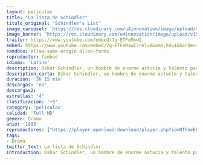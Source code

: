 ```yaml
---
layout: peliculas
title: "La lista de Schindler"
titulo_original: "Schindler's List"
image_carousel: 'https://res.cloudinary.com/u4innovation/image/upload/v1565150334/lista-min_c5ufo3.jpg'
image_banner: 'https://res.cloudinary.com/u4innovation/image/upload/v1565150335/fotonoticia_20190301134220_640-min_cthtdj.jpg'
trailer: https://www.youtube.com/embed/7q-ETFeMxwI
embed: https://www.youtube.com/embed/7q-ETFeMxwI?rel=0&amp;hd=1&border=0&wmode=opaque&enablejsapi=1&modestbranding=1&controls=1&showinfo=1
sandbox: allow-same-origin allow-forms
reproductor: fembed
idioma: 'Latino'
description: Oskar Schindler, un hombre de enorme astucia y talento para las relaciones públicas, organiza un ambicioso plan para ganarse la simpatía de los nazis. Después de la invasión de Polonia por los alemanes, consigue, gracias a sus relaciones con los nazis, la propiedad de una fábrica de Cracovia. Allí emplea a cientos de operarios judíos, cuya explotación le hace prosperar rápidamente. Su gerente, también judío, es el verdadero director en la sombra, pues Schindler no tiene el menor conocimiento industrial.
description_corta: Oskar Schindler, un hombre de enorme astucia y talento para las relaciones públicas, organiza un ambicioso plan para ganarse la simpatía de los nazis. Después de la invasión de Polonia por los alemanes, consigue, gracias a sus relaciones con los nazis, la propiedad de una...
duracion: '3h 15 min'
descargas: 'no'
descargas2:
estrellas: '4'
clasificacion: '+9'
category: 'peliculas'
calidad: 'Full HD'
genero: Drama
anio: '1993'
reproductores: ["https://player.openload.download/player.php?id=NThheE8vVlFPWUVQaGo2Y0JxclF0cjZib0JjWDM3SEk4OVltWHdUTGR5RzBVV0lMTmRSRXJ3bG9EWmVvc0JueE9hd2g1ZnNhSFRTR01PQ0NzcTNOd1E9PQ"]
tags:
- Drama
twitter_text: La lista de Schindler
introduction: Oskar Schindler, un hombre de enorme astucia y talento para las relaciones públicas, organiza un ambicioso plan para ganarse la simpatía de los nazis. Después de la invasión de Polonia por los alemanes, consigue, gracias a sus relaciones con los nazis, la propiedad de una...
---
```



 








